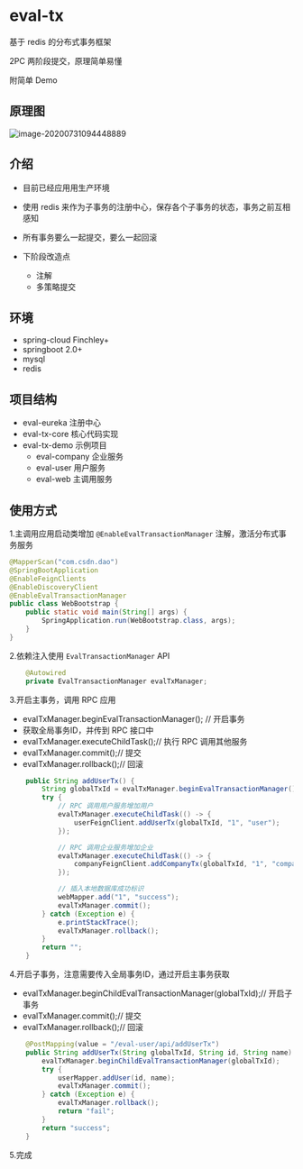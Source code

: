 # eval-tx

基于 redis 的分布式事务框架

2PC 两阶段提交，原理简单易懂

附简单 Demo

## 原理图

![image-20200731094448889](https://github.com/huajiexiewenfeng/eval-tx/blob/master/images/image-20200731094448889.png)

## 介绍

* 目前已经应用用生产环境

* 使用 redis 来作为子事务的注册中心，保存各个子事务的状态，事务之前互相感知
* 所有事务要么一起提交，要么一起回滚
* 下阶段改造点
  * 注解
  * 多策略提交

## 环境

* spring-cloud Finchley+
* springboot 2.0+
* mysql
* redis

## 项目结构

* eval-eureka 注册中心
* eval-tx-core 核心代码实现
* eval-tx-demo 示例项目
  * eval-company 企业服务
  * eval-user 用户服务
  * eval-web 主调用服务

## 使用方式

1.主调用应用启动类增加 `@EnableEvalTransactionManager` 注解，激活分布式事务服务

```java
@MapperScan("com.csdn.dao")
@SpringBootApplication
@EnableFeignClients
@EnableDiscoveryClient
@EnableEvalTransactionManager
public class WebBootstrap {
    public static void main(String[] args) {
        SpringApplication.run(WebBootstrap.class, args);
    }
}
```

2.依赖注入使用 `EvalTransactionManager` API

```java
    @Autowired
    private EvalTransactionManager evalTxManager;
```

3.开启主事务，调用 RPC 应用

* evalTxManager.beginEvalTransactionManager(); // 开启事务
* 获取全局事务ID，并传到 RPC 接口中
* evalTxManager.executeChildTask();// 执行 RPC 调用其他服务
* evalTxManager.commit();// 提交
* evalTxManager.rollback();// 回滚

```java
    public String addUserTx() {
        String globalTxId = evalTxManager.beginEvalTransactionManager();
        try {
            // RPC 调用用户服务增加用户
            evalTxManager.executeChildTask(() -> {
                userFeignClient.addUserTx(globalTxId, "1", "user");
            });

            // RPC 调用企业服务增加企业
            evalTxManager.executeChildTask(() -> {
                companyFeignClient.addCompanyTx(globalTxId, "1", "company");
            });

            // 插入本地数据库成功标识
            webMapper.add("1", "success");
            evalTxManager.commit();
        } catch (Exception e) {
            e.printStackTrace();
            evalTxManager.rollback();
        }
        return "";
    }
```

4.开启子事务，注意需要传入全局事务ID，通过开启主事务获取

* evalTxManager.beginChildEvalTransactionManager(globalTxId);// 开启子事务
* evalTxManager.commit();// 提交
* evalTxManager.rollback();// 回滚

```java
    @PostMapping(value = "/eval-user/api/addUserTx")
    public String addUserTx(String globalTxId, String id, String name) {
        evalTxManager.beginChildEvalTransactionManager(globalTxId);
        try {
            userMapper.addUser(id, name);
            evalTxManager.commit();
        } catch (Exception e) {
            evalTxManager.rollback();
            return "fail";
        }
        return "success";
    }
```

5.完成
